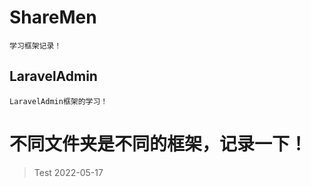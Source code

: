 # ShareMen
    学习框架记录！

## LaravelAdmin
    LaravelAdmin框架的学习！

# 不同文件夹是不同的框架，记录一下！


> Test 2022-05-17